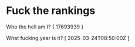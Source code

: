 # Fuck the rankings

Who the hell am I?
{ 17693939 }

What fucking year is it?
[ 2025-03-24T08:50:00Z ]
